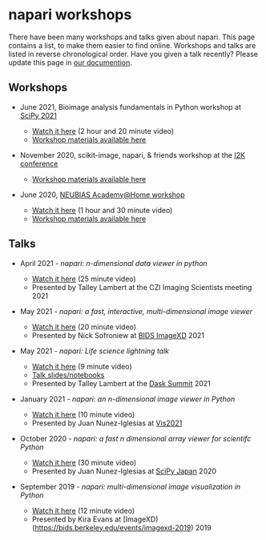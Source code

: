 # napari workshops

There have been many workshops and talks given about napari.
This page contains a list, to make them easier to find online.
Workshops and talks are listed in reverse chronological order. Have you given a talk recently? Please update this page in [our documention](https://github.com/napari/napari.github.io).

## Workshops

* June 2021, Bioimage analysis fundamentals in Python workshop at [SciPy 2021](https://www.scipy2021.scipy.org/)
  * [Watch it here](https://www.youtube.com/watch?v=kXdy_Tp12zA) (2 hour and 20 minute video)
  * [Workshop materials available here](https://github.com/sofroniewn/tutorial-scipy2021-bioimage-analysis-fundamentals)

* November 2020, scikit-image, napari, & friends workshop at the [I2K conference](https://www.janelia.org/you-janelia/conferences/from-images-to-knowledge-with-imagej-friends)
  * [Workshop materials available here](https://github.com/jni/i2k-skimage-napari)

* June 2020, [NEUBIAS Academy@Home workshop](http://eubias.org/NEUBIAS/training-schools/neubias-academy-home/neubias-academy-archive-spring2020/)
  * [Watch it here](https://www.youtube.com/watch?v=VgvDSq5aCDQ) (1 hour and 30 minute video)
  * [Workshop materials available here](https://github.com/sofroniewn/napari-training-course)

## Talks

* April 2021 - *napari: n-dimensional data viewer in python*
  * [Watch it here](https://www.youtube.com/watch?v=rOO6tK7z6yk) (25 minute video)
  * Presented by Talley Lambert at the CZI Imaging Scientists meeting 2021

* May 2021 - *napari: a fast, interactive, multi-dimensional image viewer*
  * [Watch it here](https://www.youtube.com/watch?v=66m8qtOQehs) (20 minute video)
  * Presented by Nick Sofroniew at [BIDS ImageXD](https://bids.berkeley.edu/events/imagexd-2021) 2021

* May 2021 - *napari: Life science lightning talk*
  * [Watch it here](https://www.youtube.com/watch?v=YrQzAMdLU6c&list=PLJ0vO2F_f6OBAY6hjRHM_mIQ9yh32mWr0&index=4) (9 minute video)
  * [Talk slides/notebooks](https://github.com/tlambert03/dask_lls_napari)
  * Presented by Talley Lambert at the [Dask Summit](https://summit.dask.org/) 2021

* January 2021 - *napari: an n-dimensional image viewer in Python*
  * [Watch it here](https://www.youtube.com/watch?v=VXdFOcBCto4) (10 minute video)
  * Presented by Juan Nunez-Iglesias at [Vis2021](https://www.vis2021.com.au/)

* October 2020 - *napari: a fast n dimensional array viewer for scientifc Python*
  * [Watch it here](https://www.youtube.com/watch?v=9_Zo2sR75To) (30 minute video)
  * Presented by Juan Nunez-Iglesias at [SciPy Japan](https://www.scipyjapan.scipy.org/) 2020

* September 2019 - *napari: multi-dimensional image visualization in Python*
  * [Watch it here](https://www.youtube.com/watch?v=L6flM3PYI0Q) (12 minute video)
  * Presented by Kira Evans at [ImageXD)(https://bids.berkeley.edu/events/imagexd-2019) 2019
